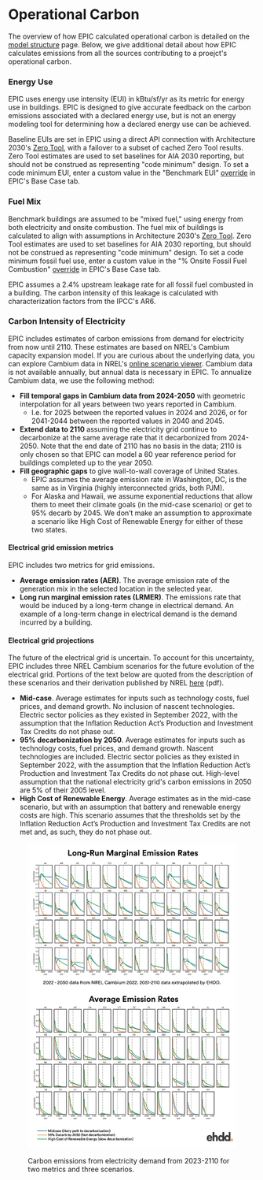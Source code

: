 # Operational Carbon

The overview of how EPIC calculated operational carbon is detailed on the [model structure](carbon-reduction-measures.md#calculating-operational-carbon) page. Below, we give additional detail about how EPIC calculates emissions from all the sources contributing to a proejct's operational carbon.

### Energy Use

EPIC uses energy use intensity (EUI) in kBtu/sf/yr as its metric for energy use in buildings. EPIC is designed to give accurate feedback on the carbon emissions associated with a declared energy use, but is not an energy modeling tool for determining how a declared energy use can be achieved.

Baseline EUIs are set in EPIC using a direct API connection with Architecture 2030's [Zero Tool](https://zerotool.org/zerotool/), with a failover to a subset of cached Zero Tool results. Zero Tool estimates are used to set baselines for AIA 2030 reporting, but should not be construed as representing "code minimum" design. To set a code minimum EUI, enter a custom value in the "Benchmark EUI" [override](../users-guide/base-case/overrides.md) in EPIC's Base Case tab.&#x20;

### Fuel Mix

Benchmark buildings are assumed to be "mixed fuel," using energy from both electricity and onsite combustion. The fuel mix of buildings is calculated to align with assumptions in Architecture 2030's [Zero Tool](https://zerotool.org/zerotool/). Zero Tool estimates are used to set baselines for AIA 2030 reporting, but should not be construed as representing "code minimum" design. To set a code minimum fossil fuel use, enter a custom value in the "% Onsite Fossil Fuel Combustion" [override](../users-guide/base-case/overrides.md) in EPIC's Base Case tab.&#x20;

EPIC assumes a 2.4% upstream leakage rate for all fossil fuel combusted in a building. The carbon intensity of this leakage is calculated with characterization factors from the IPCC's AR6.&#x20;

### Carbon Intensity of Electricity

EPIC includes estimates of carbon emissions from demand for electricity from now until 2110. These estimates are based on NREL's Cambium capacity expansion model. If you are curious about the underlying data, you can explore Cambium data in NREL's [online scenario viewer](https://scenarioviewer.nrel.gov/). Cambium data is not available annually, but annual data is necessary in EPIC. To annualize Cambium data, we use the following method:

* **Fill temporal gaps in Cambium data from 2024-2050** with geometric interpolation for all years between two years reported in Cambium.
  * I.e. for 2025 between the reported values in 2024 and 2026, or for 2041-2044 between the reported values in 2040 and 2045.&#x20;
* **Extend data to 2110** assuming the electricity grid continue to decarbonize at the same average rate that it decarbonized from 2024-2050. Note that the end date of 2110 has no basis in the data; 2110 is only chosen so that EPIC can model a 60 year reference period for buildings completed up to the year 2050.&#x20;
* **Fill geographic gaps** to give wall-to-wall coverage of United States.&#x20;
  * EPIC assumes the average emission rate in Washington, DC, is the same as in Virginia (highly interconnected grids, both PJM).&#x20;
  * For Alaska and Hawaii, we assume exponential reductions that allow them to meet their climate goals (in the mid-case scenario) or get to 95% decarb by 2045. We don’t make an assumption to approximate a scenario like High Cost of Renewable Energy for either of these two states.

#### Electrical grid emission metrics

EPIC includes two metrics for grid emissions.

* **Average emission rates (AER)**. The average emission rate of the generation mix in the selected location in the selected year.&#x20;
* **Long run marginal emission rates (LRMER)**. The emissions rate that would be induced by a long-term change in electrical demand. An example of a long-term change in electrical demand is the demand incurred by a building.&#x20;

#### Electrical grid projections

The future of the electrical grid is uncertain. To account for this uncertainty, EPIC includes three NREL Cambium scenarios for the future evolution of the electrical grid. Portions of the text below are quoted from the description of these scenarios and their derivation published by NREL [here](https://www.nrel.gov/docs/fy23osti/84916.pdf) (pdf).

* **Mid-case**. Average estimates for inputs such as technology costs, fuel prices, and demand growth. No inclusion of nascent technologies. Electric sector policies as they existed in September 2022, with the assumption that the Inflation Reduction Act’s Production and Investment Tax Credits do not phase out.
* **95% decarbonization by 2050**. Average estimates for inputs such as technology costs, fuel prices, and demand growth. Nascent technologies are included. Electric sector policies as they existed in September 2022, with the assumption that the Inflation Reduction Act’s Production and Investment Tax Credits do not phase out. High-level assumption that the national electricity grid's carbon emissions in 2050 are 5% of their 2005 level.&#x20;
* **High Cost of Renewable Energy**. Average estimates as in the mid-case scenario, but with an assumption that battery and renewable energy costs are high. This scenario assumes that the thresholds set by the Inflation Reduction Act’s Production and Investment Tax Credits are not met and, as such, they do not phase out.

<figure><img src="../.gitbook/assets/EPIC - LRMER and AER.png" alt=""><figcaption><p>Carbon emissions from electricity demand from 2023-2110 for two metrics and three scenarios.</p></figcaption></figure>

